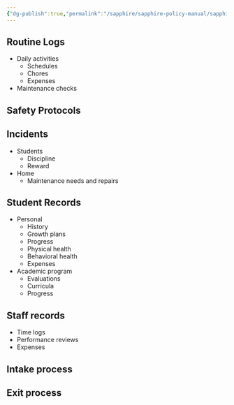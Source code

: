 ```yaml
---
{"dg-publish":true,"permalink":"/sapphire/sapphire-policy-manual/sapphire-management-documentation/"}
---
```



## Routine Logs
- Daily activities
	- Schedules
	- Chores
	- Expenses
- Maintenance checks 

## Safety Protocols


## Incidents 
- Students
	- Discipline
	- Reward
- Home
	- Maintenance needs and repairs

## Student Records
- Personal 
	- History
	- Growth plans
	- Progress
	- Physical health
	- Behavioral health
	- Expenses
- Academic program
	- Evaluations
	- Curricula
	- Progress

## Staff records
- Time logs
- Performance reviews
- Expenses

## Intake process

## Exit process
